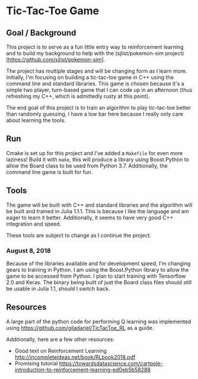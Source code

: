 # Tic-Tac-Toe Game 

## Goal / Background

This project is to serve as a fun little entry way to reinforcement learning and to build my background to help with the (sjlist/pokemon-sim project)[https://github.com/sjlist/pokemon-sim]. 

The project has multiple stages and will be changing form as I learn more. Initially, I'm focusing on building a tic-tac-toe game in C++ using the command line and standard libraries. This game is chosen because it's a simple two player, turn-based game that I can code up in an afternoon (thus refreshing my C++, which is admittedly rusty at this point). 

The end goal of this project is to train an algorithm to play tic-tac-toe better than randomly guessing. I have a low bar here because I really only care about learning the tools. 


## Run

Cmake is set up for this project and I've added a `Makefile` for even more laziness! Build it with `make`, this will produce a library using Boost.Python to allow the Board class to be used from Python 3.7. Additionally, the command line game is built for fun. 

## Tools

The game will be built with C++ and standard libraries and the algorithm will be built and trained in Julia 1.1.1. This is because I like the language and am eager to learn it better. Additionally, it seems to have very good C++ integration and speed. 

These tools are subject to change as I continue the project. 

### August 8, 2018

Because of the libraries available and for development speed, I'm changing gears to training in Python. I am using the Boost.Python library to allow the game to be accessed from Python. I plan to start training with Tensorflow 2.0 and Keras. The binary being built of just the Board class files should still be usable in Julia 1.1, should I switch back.  

## Resources

A large part of the python code for performing Q learning was implemented using https://github.com/giladariel/TicTacToe_RL as a guide. 

Additionally, here are a few other resources: 

- Good text on Reinforcement Learning http://incompleteideas.net/book/RLbook2018.pdf
- Promising tutorial https://towardsdatascience.com/cartpole-introduction-to-reinforcement-learning-ed0eb5b58288
